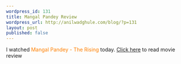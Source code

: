 ```yaml
--- 
wordpress_id: 131
title: Mangal Pandey Review
wordpress_url: http://anilwadghule.com/blog/?p=131
layout: post
published: false
---
```

I watched <span style="color:#ff7f00;">Mangal Pandey - The Rising</span> today. <a href="http://blog.360.yahoo.com/anildigital?p=22" target="_blank">Click here</a> to read movie review
